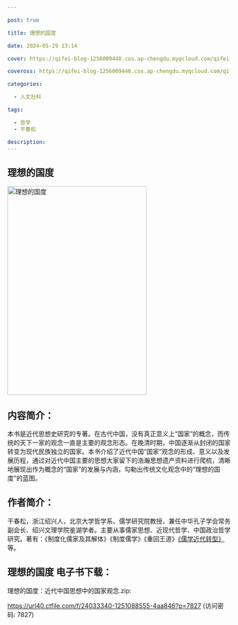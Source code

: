 ```yaml
---

post: true

title: 理想的国度

date: 2024-05-29 13:14

cover: https://qifei-blog-1256009448.cos.ap-chengdu.myqcloud.com/qifei-blog/65a26ff6871b83018a87c6c4.jpg

coveross: https://qifei-blog-1256009448.cos.ap-chengdu.myqcloud.com/qifei-blog/65a26ff6871b83018a87c6c4.jpg

categories:

  - 人文社科

tags:

  - 哲学
  - 干春松

description:
---
```


## 理想的国度
<img alt="理想的国度 " class="aligncenter loaded" data-was-processed="true" decoding="async" fetchpriority="high" height="471" src="https://qifei-blog-1256009448.cos.ap-chengdu.myqcloud.com/qifei-blog/65a26ff6871b83018a87c6c4.jpg" style="cursor: zoom-in;" width="314"/>

## 内容简介：

本书是近代思想史研究的专著。在古代中国，没有真正意义上“国家”的概念，而传统的天下一家的观念一直是主要的观念形态。在晚清时期，中国逐渐从封闭的国家转变为现代民族独立的国家。本书介绍了近代中国“国家”观念的形成、意义以及发展历程，通过对近代中国主要的思想大家留下的浩瀚思想遗产资料进行爬梳，清晰地展现出作为概念的“国家”的发展与内涵，勾勒出传统文化观念中的“理想的国度”的蓝图。

## 作者简介：

干春松，浙江绍兴人，北京大学哲学系、儒学研究院教授，兼任中华孔子学会常务副会长、绍兴文理学院鉴湖学者。主要从事儒家思想、近现代哲学、中国政治哲学研究。著有：《制度化儒家及其解体》《制度儒学》《重回王道》<a href="https://www.huibooks.com/19476.html">《儒学近代转型》</a>等。

## 理想的国度 电子书下载：

理想的国度：近代中国思想中的国家观念.zip: 

https://url40.ctfile.com/f/24033340-1251088555-4aa846?p=7827 (访问密码: 7827)
